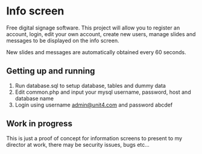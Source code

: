 # Info screen
Free digital signage software. This project will allow you to register an account, login, edit your own account, create new users, manage slides and messages to be displayed on the info screen. 

New slides and messages are automatically obtained every 60 seconds.

## Getting up and running
1. Run database.sql to setup database, tables and dummy data
2. Edit common.php and input your mysql username, password, host and database name
3. Login using username admin@unit4.com and password abcdef

## Work in progress
This is just a proof of concept for information screens to present to my director at work, there may be security issues, bugs etc...



